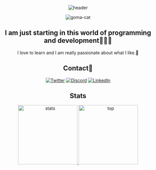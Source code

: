 <div align="center">


![header](https://github.com/YuranyUlchur/YuranyUlchur/assets/111533983/2e9d4071-08e3-40b2-8dc4-96fc54d83ddf)

![goma-cat](https://github.com/YuranyUlchur/YuranyUlchur/assets/111533983/af74dfc9-eaa2-4274-b2f6-a7822c6938af)



## I am just starting in this world of programming and development👩🏽‍💻
  I love to learn and I am really passionate about what I like.💖
## Contact📩

[![Twitter](https://img.shields.io/badge/twitter-%231DA1F2.svg?&style=for-the-badge&logo=twitter&logoColor=white)](https://twitter.com/YuranyUlchur)
[![Discord](https://img.shields.io/badge/Discord-%235865F2.svg?style=for-the-badge&logo=discord&logoColor=white)](https://discord.com/users/758403009087799348)
[![LinkedIn](https://img.shields.io/badge/linkedin-%230077B5.svg?&style=for-the-badge&logo=linkedin&logoColor=white)](https://www.linkedin.com/in/yuranyulchur/)

   ## Stats

  <a href="https://github.com/YuranyUlchur">
    <img height="191" src="https://github-readme-stats.vercel.app/api?username=YuranyUlchur&show_icons=true&bg_color=282A36&text_color=D9E0EE&icon_color=FBD1D1&title_color=FBD1D1&border_color=676871" alt="stats" />
    <img height="191" src="https://github-readme-stats.vercel.app/api/top-langs?username=YuranyUlchur&show_icons=true&locale=en&layout=compact&bg_color=282A36&text_color=D9E0EE&title_color=FBD1D1&border_color=676871&langs_count=7" alt="top" />
  </a>
</div>
